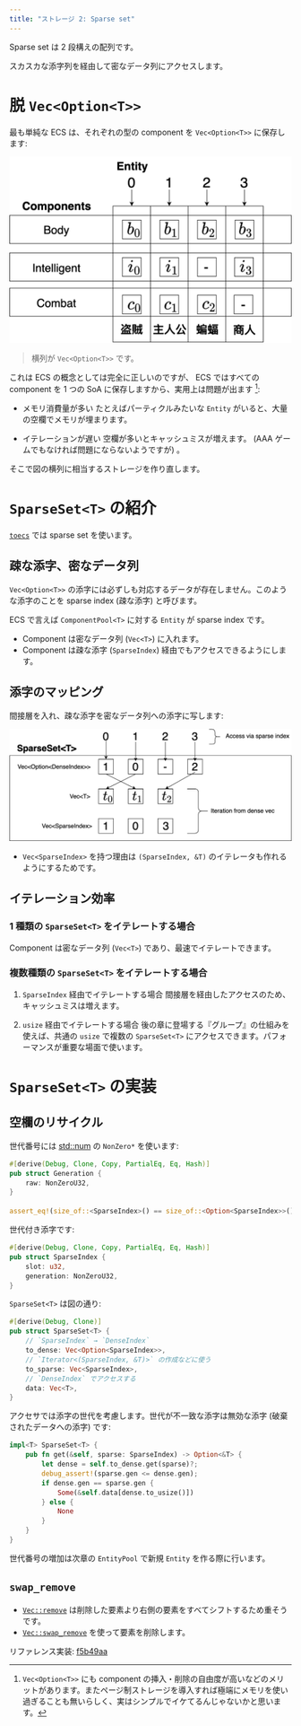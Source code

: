 ```yaml
---
title: "ストレージ 2: Sparse set"
---
```


Sparse set は 2 段構えの配列です。

スカスカな添字列を経由して密なデータ列にアクセスします。

# 脱 `Vec<Option<T>>`

最も単純な ECS は、それぞれの型の component を `Vec<Option<T>>` に保存します:

![](/images/toecs/big-array.png)

> 横列が `Vec<Option<T>>` です。

これは ECS の概念としては完全に正しいのですが、 ECS ではすべての component を 1 つの SoA に保存しますから、実用上は問題が出ます [^1]:

* メモリ消費量が多い
たとえばパーティクルみたいな `Entity` がいると、大量の空欄でメモリが埋まります。

* イテレーションが遅い
空欄が多いとキャッシュミスが増えます。 (AAA ゲームでもなければ問題にならないようですが) 。

そこで図の横列に相当するストレージを作り直します。

# `SparseSet<T>` の紹介

[`toecs`] では sparse set を使います。

[`toecs`]: https://github.com/toyboot4e/toecs

## 疎な添字、密なデータ列

`Vec<Option<T>>` の添字には必ずしも対応するデータが存在しません。このような添字のことを sparse index (疎な添字) と呼びます。

ECS で言えば `ComponentPool<T>` に対する `Entity` が sparse index です。

* Component は密なデータ列 (`Vec<T>`) に入れます。
* Component は疎な添字 (`SparseIndex`) 経由でもアクセスできるようにします。

## 添字のマッピング

間接層を入れ、疎な添字を密なデータ列への添字に写します:

![](/images/toecs/sparse-set.png)

*  `Vec<SparseIndex>` を持つ理由は `(SparseIndex, &T)` のイテレータも作れるようにするためです。

## イテレーション効率

### 1 種類の `SparseSet<T>` をイテレートする場合

Component は密なデータ列 (`Vec<T>`) であり、最速でイテレートできます。

### 複数種類の `SparseSet<T>` をイテレートする場合

1. `SparseIndex` 経由でイテレートする場合
  間接層を経由したアクセスのため、キャッシュミスは増えます。

2. `usize` 経由でイテレートする場合
  後の章に登場する『グループ』の仕組みを使えば、共通の `usize` で複数の `SparseSet<T>` にアクセスできます。パフォーマンスが重要な場面で使います。

# `SparseSet<T>` の実装

## 空欄のリサイクル

世代番号には [std::num][num] の `NonZero*` を使います:

```rust:sparse.rs
#[derive(Debug, Clone, Copy, PartialEq, Eq, Hash)]
pub struct Generation {
    raw: NonZeroU32,
}

assert_eq!(size_of::<SparseIndex>() == size_of::<Option<SparseIndex>>());
```

世代付き添字です:

[ga]: https://docs.rs/generational-arena/latest/generational_arena/

```rust:sparse.rs
#[derive(Debug, Clone, Copy, PartialEq, Eq, Hash)]
pub struct SparseIndex {
    slot: u32,
    generation: NonZeroU32,
}
```

[num]: https://doc.rust-lang.org/std/num/index.html

`SparseSet<T>` は図の通り:

```rust:sparse.rs
#[derive(Debug, Clone)]
pub struct SparseSet<T> {
    // `SparseIndex` → `DenseIndex`
    to_dense: Vec<Option<SparseIndex>>,
    // `Iterator<(SparseIndex, &T)>` の作成などに使う
    to_sparse: Vec<SparseIndex>,
    // `DenseIndex` でアクセスする
    data: Vec<T>,
}
```

アクセサでは添字の世代を考慮します。世代が不一致な添字は無効な添字 (破棄されたデータへの添字) です:

```rust:sparse.rs
impl<T> SparseSet<T> {
    pub fn get(&self, sparse: SparseIndex) -> Option<&T> {
        let dense = self.to_dense.get(sparse)?;
        debug_assert!(sparse.gen <= dense.gen);
        if dense.gen == sparse.gen {
            Some(&self.data[dense.to_usize()])
        } else {
            None
        }
    }
}
```

世代番号の増加は次章の `EntityPool` で新規 `Entity` を作る際に行います。

## `swap_remove`

* [`Vec::remove`][rm] は削除した要素より右側の要素をすべてシフトするため重そうです。
* [`Vec::swap_remove`][swap_rm] を使って要素を削除します。

[rm]: https://doc.rust-lang.org/std/vec/struct.Vec.html#method.remove
[swap_rm]: https://doc.rust-lang.org/std/vec/struct.Vec.html#method.swap_remove

リファレンス実装: [f5b49aa](https://github.com/toyboot4e/toecs/commit/f5b49aae3dbcb6d3a22a94f04fa91c4dd618422e)

[^1]: `Vec<Option<T>>` にも component の挿入・削除の自由度が高いなどのメリットがあります。またページ制ストレージを導入すれば極端にメモリを使い過ぎることも無いらしく、実はシンプルでイケてるんじゃないかと思います。

